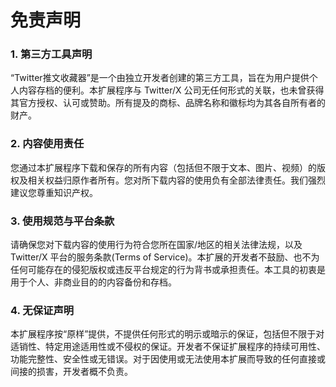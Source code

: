 # 免责声明

### 1. 第三方工具声明
“Twitter推文收藏器”是一个由独立开发者创建的第三方工具，旨在为用户提供个人内容存档的便利。本扩展程序与 Twitter/X 公司无任何形式的关联，也未曾获得其官方授权、认可或赞助。所有提及的商标、品牌名称和徽标均为其各自所有者的财产。

### 2. 内容使用责任
您通过本扩展程序下载和保存的所有内容（包括但不限于文本、图片、视频）的版权及相关权益归原作者所有。您对所下载内容的使用负有全部法律责任。我们强烈建议您尊重知识产权。

### 3. 使用规范与平台条款
请确保您对下载内容的使用行为符合您所在国家/地区的相关法律法规，以及 Twitter/X 平台的服务条款(Terms of Service)。本扩展的开发者不鼓励、也不为任何可能存在的侵犯版权或违反平台规定的行为背书或承担责任。本工具的初衷是用于个人、非商业目的的内容备份和存档。

### 4. 无保证声明
本扩展程序按“原样”提供，不提供任何形式的明示或暗示的保证，包括但不限于对适销性、特定用途适用性或不侵权的保证。开发者不保证扩展程序的持续可用性、功能完整性、安全性或无错误。对于因使用或无法使用本扩展而导致的任何直接或间接的损害，开发者概不负责。 